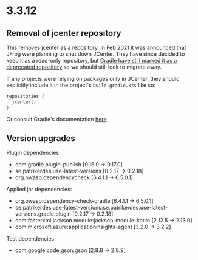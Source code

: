 # 3.3.12

## Removal of jcenter repository

This removes jcenter as a repository. In Feb 2021 it was announced that JFrog were planning to shut down JCenter. They
have since decided to keep it as a read-only repository, but 
[Gradle have still marked it as a deprecated repository](https://blog.gradle.org/jcenter-shutdown) so we should still
look to migrate away.

If any projects were relying on packages only in JCenter, they should explicitly include it in the project's 
`build.gradle.kts` like so:

```kotlin
repositories {
  jcenter()
}
```

Or consult Gradle's documentation [here](https://docs.gradle.org/current/userguide/declaring_repositories.html)

## Version upgrades

Plugin dependencies:
- com.gradle.plugin-publish [0.16.0 -> 0.17.0]
- se.patrikerdes.use-latest-versions [0.2.17 -> 0.2.18]
- org.owasp.dependencycheck [6.4.1.1 -> 6.5.0.1]
 
Applied jar dependencies:
- org.owasp:dependency-check-gradle [6.4.1.1 -> 6.5.0.1]
- se.patrikerdes.use-latest-versions:se.patrikerdes.use-latest-versions.gradle.plugin [0.2.17 -> 0.2.18]
- com.fasterxml.jackson.module:jackson-module-kotlin [2.12.5 -> 2.13.0]
- com.microsoft.azure:applicationinsights-agent [3.2.0 -> 3.2.2]
 
Test dependencies:
- com.google.code.gson:gson [2.8.8 -> 2.8.9]
